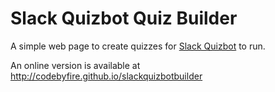# Slack Quizbot Quiz Builder
A simple web page to create quizzes for [Slack Quizbot](http://github.com/slackquizbot) to run.

An online version is available at http://codebyfire.github.io/slackquizbotbuilder
